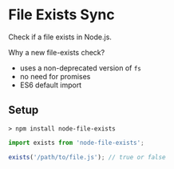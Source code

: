 # File Exists Sync

Check if a file exists in Node.js.

Why a new file-exists check?

- uses a non-deprecated version of `fs`
- no need for promises
- ES6 default import

## Setup

`> npm install node-file-exists`

```js
import exists from 'node-file-exists';

exists('/path/to/file.js'); // true or false

```
